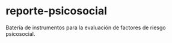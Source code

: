 # reporte-psicosocial
Batería de instrumentos para la evaluación de factores de riesgo psicosocial.
